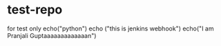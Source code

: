 # test-repo
for test only
echo("python")
echo ("this is jenkins webhook")
echo("I am Pranjali Guptaaaaaaaaaaaaan") 
